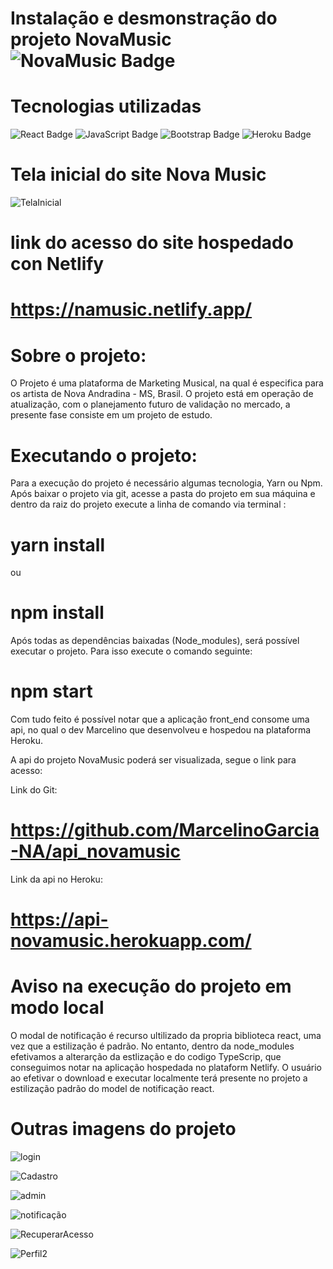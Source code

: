 # Instalação e desmonstração do projeto NovaMusic ![NovaMusic Badge](https://lh3.googleusercontent.com/a-/AOh14GhoVJCc7Joh5HHxaHCBP57zRAyg_9OHVul2FhCK=s96-c-rg-br100)

# Tecnologias utilizadas 
![React Badge](https://img.shields.io/badge/React-20232A?style=for-the-badge&logo=react&logoColor=61DAFB) ![JavaScript Badge]( https://img.shields.io/badge/JavaScript-F7DF1E?style=for-the-badge&logo=javascript&logoColor=black) ![Bootstrap Badge](https://img.shields.io/badge/Bootstrap-563D7C?style=for-the-badge&logo=bootstrap&logoColor=white) ![Heroku Badge](https://img.shields.io/badge/Heroku-430098?style=for-the-badge&logo=heroku&logoColor=white)

# Tela inicial do site Nova Music
![TelaInicial](https://user-images.githubusercontent.com/64509713/153658063-49323af4-6bfa-4bd9-b357-ddea46ed2c3d.png)

 # link do acesso do site hospedado con Netlify
 
 # https://namusic.netlify.app/

# Sobre o projeto:

O Projeto é uma plataforma de Marketing Musical, na qual é especifica para os artista de Nova Andradina - MS, Brasil. O projeto está em operação de atualização, com o planejamento futuro de validação no mercado, a presente fase consiste em um projeto de estudo.


# Executando o projeto: 

Para a execução do projeto é necessário algumas tecnologia, Yarn ou Npm. Após baixar o projeto via git, acesse a pasta do projeto em sua máquina e dentro da raiz do projeto execute a linha de comando via terminal :

# yarn install 

ou 

# npm install

Após todas as dependências baixadas (Node_modules), será possível executar o projeto. Para isso execute o comando seguinte:

# npm start 

Com tudo feito é possível notar que a aplicação front_end consome uma api, no qual o dev Marcelino que desenvolveu e hospedou na plataforma Heroku. 

A api do projeto NovaMusic poderá ser visualizada, segue o link para acesso:

Link do Git:
# https://github.com/MarcelinoGarcia-NA/api_novamusic

Link da api no Heroku:

# https://api-novamusic.herokuapp.com/

# Aviso na execução do projeto em modo local

O modal de notificação é recurso ultilizado da propria biblioteca react, uma vez que a estilização é padrão. No entanto, dentro da node_modules efetivamos a alterarção da estlização e do codigo TypeScrip, que conseguimos notar na aplicação hospedada no plataform Netlify. O usuário ao efetivar o download e executar localmente terá presente no projeto a estilização padrão do model de notificação react.

# Outras imagens do projeto

![login](https://user-images.githubusercontent.com/64509713/153660440-fb8852e2-ea9c-40cc-b1df-6905c529b383.png)

![Cadastro](https://user-images.githubusercontent.com/64509713/153660567-2d17b4af-a3f3-41b8-9a9b-a02c7fa84f86.png)

![admin](https://user-images.githubusercontent.com/64509713/153660725-1fb75e87-88a4-4eeb-9bcd-bb9dd8cc4ecf.png)

![notificação](https://user-images.githubusercontent.com/64509713/153660910-83c550af-c93a-4c8d-946c-8792bd2b8f8c.png)

![RecuperarAcesso](https://user-images.githubusercontent.com/64509713/153661113-75ca23c7-76a9-41f0-b5a9-dfe5c7b29a51.png)

![Perfil2](https://user-images.githubusercontent.com/64509713/153661129-92fabbe7-b4fb-4e83-a711-56ec704f5775.png)




